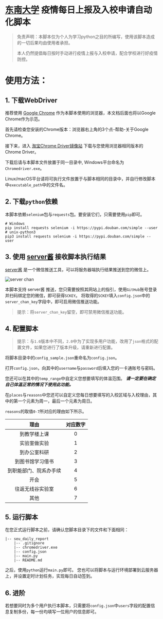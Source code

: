 # [东南大学](https://www.seu.edu.cn) 疫情每日上报及入校申请自动化脚本

> 免责声明：本脚本仅为个人为学习python之目的所编写，使用该脚本造成的一切后果均由使用者承担。
>
> 本人仍然提倡每日按时手动进行疫情上报与入校申请，配合学校进行好疫情防控。

# 使用方法：

## 1. 下载WebDriver
推荐使用 [Google Chrome](https://www.google.cn/chrome/) 作为本脚本使用的浏览器，本文档后面也将以Google Chrome作为示范。

首先请检查您安装的Chrome版本：浏览器右上角的3个点-帮助-关于Google Chrome。

接下来，进入 [淘宝Chrome Driver镜像站](http://npm.taobao.org/mirrors/chromedriver/) 下载与您使用浏览器相同版本的Chrome Driver。

下载后请与本脚本文件放置于同一目录中, Windows平台命名为`Chromedriver.exe`。

Linux/macOS平台请将可执行文件放置于与脚本相同的目录中，并自行修改脚本中`executable_path`中的文件名。

## 2. 下载`python`依赖
本脚本依赖`selenium`包与`requests`包。要安装它们，只需要使用`pip`即可。

```shell script
# Windows
pip install requests selenium -i https://pypi.douban.com/simple --user
# unix-python3
pip3 install requests selenium -i https://pypi.douban.com/simple --user
```

## 3. 使用 [server酱](http://sc.ftqq.com/) 接收脚本执行结果
[server酱](http://sc.ftqq.com/) 是一个微信推送工具，可以将服务器端执行结果推送到您的微信上。

![server chan](https://yuanze.wang/img/seu_daily_report/server_chan.jpg)

本脚本支持 server酱 推送，您只需要按照其网站上的指引，使用`GitHub`账号登录并扫码绑定您的微信，即可获得`SCKEY`。
将取得的`SCKEY`填入`config.json`中的`server_chan_key`字段中，即可启用微信推送功能。

> 提示：将`server_chan_key`留空，即可禁用微信推送功能。

## 4. 配置脚本

> 提示：与`1.0`版本中不同，`2.0`中为了实现多用户功能，改用了`json`格式的配置文件，如果您进行了版本升级，请重新进行配置。

将脚本目录中的`config_sample.json`重命名为`config.json`。

打开`config.json`，向其中的`username`与`password`后填入您的一卡通账号与密码。

您还可以在其中的`temp_range`中自定义您想要填写的体温范围。 ***请一定要在确定自己体温正常的情况下使用此功能。***

在`places`与`reasons`中您还可以自定义您每日想要填写的入校区域与入校理由，其中的第一个元素为周一，最后一个元素为周日。

`reasons`的取值`0-7`所对应的理由如下所示。

|          理由          | 对应数字 |
| :--------------------: | :------: |
|      到教学楼上课      |    0     |
|      实验室做实验      |    1     |
|      到办公室科研      |    2     |
|    到图书馆学习借书    |    3     |
| 到职能部门、院系办手续 |    4     |
|          开会          |    5     |
|    往返无线谷实验室    |    6     |
|          其他          |    7     |

## 5. 运行脚本
在您正式运行脚本之前，请确认您脚本目录下的文件和下面相同：

```
|-- seu_daily_report
    |-- .gitignore
    |-- chromedriver.exe
    |-- config.json
    |-- main.py
    |-- README.md
```

之后，使用`python`运行`main.py`即可。
您也可以将脚本与运行环境部署到云服务器上，并设置定时计划任务，实现每日自动签到。

## 6. 进阶
若想要同时为多个用户执行本脚本，只需要将`config.json`中`users`字段的配置信息复制多份，每一份均填写一位用户的信息即可。
